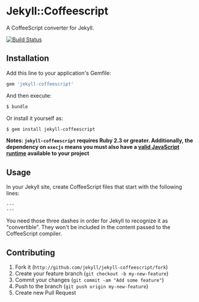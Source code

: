 # Jekyll::Coffeescript

A CoffeeScript converter for Jekyll.

[![Build Status](https://travis-ci.org/jekyll/jekyll-coffeescript.svg?branch=master)](https://travis-ci.org/jekyll/jekyll-coffeescript)

## Installation

Add this line to your application's Gemfile:

```ruby
gem 'jekyll-coffeescript'
```

And then execute:

```bash
$ bundle
```

Or install it yourself as:

```bash
$ gem install jekyll-coffeescript
```

**Notes: `jekyll-coffeescript` requires Ruby 2.3 or greater. Additionally, the dependency on `execjs` means you must also have a [valid JavaScript runtime](https://github.com/sstephenson/execjs#execjs) available to your project**

## Usage

In your Jekyll site, create CoffeeScript files that start with the following
lines:

```
---
---
```

You need those three dashes in order for Jekyll to recognize it as
"convertible". They won't be included in the content passed to the CoffeeScript
compiler.

## Contributing

1. Fork it (`http://github.com/jekyll/jekyll-coffeescript/fork`)
2. Create your feature branch (`git checkout -b my-new-feature`)
3. Commit your changes (`git commit -am "Add some feature"`)
4. Push to the branch (`git push origin my-new-feature`)
5. Create new Pull Request
